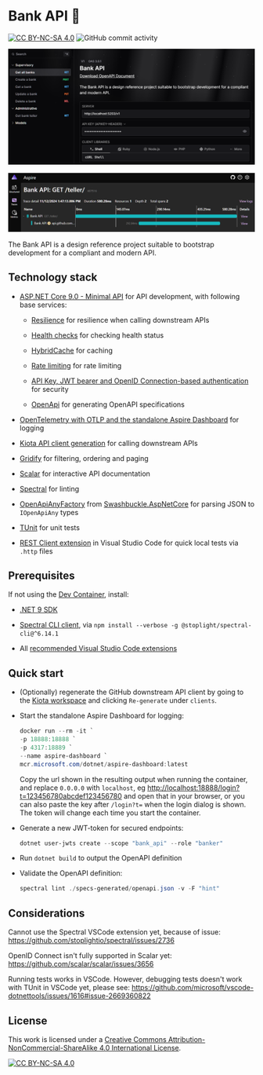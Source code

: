 # Bank API 🏦

[![CC BY-NC-SA 4.0][cc-by-nc-sa-shield]][cc-by-nc-sa]
![GitHub commit activity](https://img.shields.io/github/commit-activity/m/erwinkramer/bank-api)

![Scalar landing page](.images/scalar-landingpage.png)

![Aspire](.images/aspire.png)

The Bank API is a design reference project suitable to bootstrap development for a compliant and modern API.

## Technology stack

- [ASP.NET Core 9.0 - Minimal API](https://learn.microsoft.com/en-us/aspnet/core/fundamentals/minimal-apis/overview?view=aspnetcore-9.0) for API development, with following base services:

  - [Resilience](https://learn.microsoft.com/en-us/dotnet/core/resilience/http-resilience?tabs=package-reference) for resilience when calling downstream APIs

  - [Health checks](https://learn.microsoft.com/en-us/aspnet/core/host-and-deploy/health-checks?view=aspnetcore-9.0) for checking health status

  - [HybridCache](https://learn.microsoft.com/en-us/aspnet/core/performance/caching/hybrid?view=aspnetcore-9.0) for caching

  - [Rate limiting](https://learn.microsoft.com/en-us/aspnet/core/performance/rate-limit?view=aspnetcore-9.0) for rate limiting

  - [API Key, JWT bearer and OpenID Connection-based authentication](https://learn.microsoft.com/en-us/aspnet/core/fundamentals/minimal-apis/security?view=aspnetcore-9.0#configuring-authentication-strategy) for security

  - [OpenApi](https://learn.microsoft.com/en-us/aspnet/core/fundamentals/openapi/aspnetcore-openapi?view=aspnetcore-9.0&tabs=visual-studio) for generating OpenAPI specifications

- [OpenTelemetry with OTLP and the standalone Aspire Dashboard](https://learn.microsoft.com/en-us/dotnet/core/diagnostics/observability-otlp-example) for logging

- [Kiota API client generation](https://learn.microsoft.com/en-us/openapi/kiota/using#client-generation) for calling downstream APIs

- [Gridify](https://alirezanet.github.io/Gridify) for filtering, ordering and paging

- [Scalar](https://learn.microsoft.com/en-us/aspnet/core/fundamentals/openapi/using-openapi-documents?view=aspnetcore-9.0#use-scalar-for-interactive-api-documentation) for interactive API documentation

- [Spectral](https://learn.microsoft.com/en-us/aspnet/core/fundamentals/openapi/using-openapi-documents?view=aspnetcore-9.0#lint-generated-openapi-documents-with-spectral) for linting

- [OpenApiAnyFactory](./bank-api-minimal/Api.Helper.OpenApiAnyFactory.cs) from [Swashbuckle.AspNetCore](https://github.com/domaindrivendev/Swashbuckle.AspNetCore) for parsing JSON to `IOpenApiAny` types

- [TUnit](https://thomhurst.github.io/TUnit/docs/intro) for unit tests

- [REST Client extension](https://marketplace.visualstudio.com/items?itemName=humao.rest-client) in Visual Studio Code for quick local tests via `.http` files

## Prerequisites

If not using the [Dev Container](.devcontainer/devcontainer.json), install:

- [.NET 9 SDK](https://dotnet.microsoft.com/en-us/download/dotnet/9.0)

- [Spectral CLI client](https://meta.stoplight.io/docs/spectral/b8391e051b7d8-installation), via `npm install --verbose -g @stoplight/spectral-cli@^6.14.1`

- All [recommended Visual Studio Code extensions](.vscode/extensions.json)

## Quick start

- (Optionally) regenerate the GitHub downstream API client by going to the [Kiota workspace](.kiota/workspace.json) and clicking `Re-generate` under `clients`.

- Start the standalone Aspire Dashboard for logging:

    ```powershell
    docker run --rm -it `
    -p 18888:18888 `
    -p 4317:18889 `
    --name aspire-dashboard `
    mcr.microsoft.com/dotnet/aspire-dashboard:latest
    ```

    Copy the url shown in the resulting output when running the container, and replace `0.0.0.0` with `localhost`, eg <http://localhost:18888/login?t=123456780abcdef123456780> and open that in your browser, or you can also paste the key after `/login?t=` when the login dialog is shown. The token will change each time you start the container.

- Generate a new JWT-token for secured endpoints:

    ```powershell
    dotnet user-jwts create --scope "bank_api" --role "banker"
    ```

- Run `dotnet build` to output the OpenAPI definition

- Validate the OpenAPI definition:

    ```powershell
    spectral lint ./specs-generated/openapi.json -v -F "hint"
    ```

## Considerations

Cannot use the Spectral VSCode extension yet, because of issue: <https://github.com/stoplightio/spectral/issues/2736>

OpenID Connect isn't fully supported in Scalar yet: <https://github.com/scalar/scalar/issues/3656>

Running tests works in VSCode. However, debugging tests doesn't work with TUnit in VSCode yet, please see: <https://github.com/microsoft/vscode-dotnettools/issues/1616#issue-2669360822>

## License

This work is licensed under a
[Creative Commons Attribution-NonCommercial-ShareAlike 4.0 International License][cc-by-nc-sa].

[![CC BY-NC-SA 4.0][cc-by-nc-sa-image]][cc-by-nc-sa]

[cc-by-nc-sa]: http://creativecommons.org/licenses/by-nc-sa/4.0/
[cc-by-nc-sa-image]: https://licensebuttons.net/l/by-nc-sa/4.0/88x31.png
[cc-by-nc-sa-shield]: https://img.shields.io/badge/License-CC%20BY--NC--SA%204.0-lightgrey.svg
